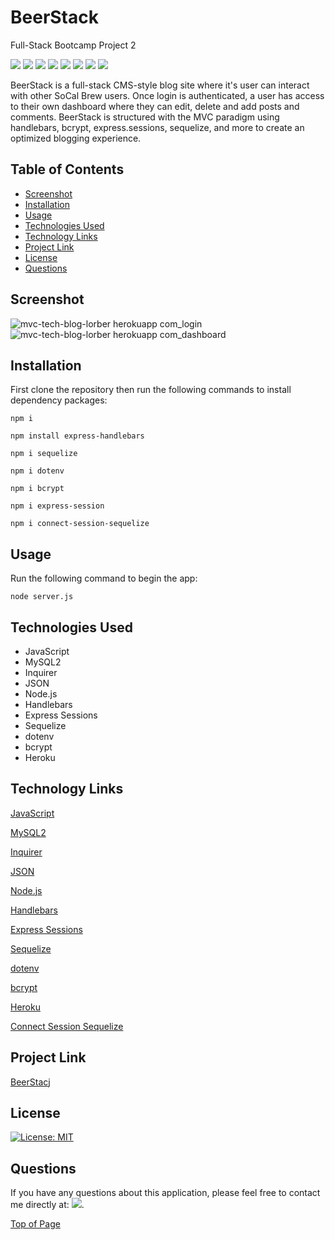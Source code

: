 # BeerStack
Full-Stack Bootcamp Project 2

<p>
  <img src="https://img.shields.io/badge/-JavaScript-yellow" />
  <img src="https://img.shields.io/badge/-MySQL2-red" />
  <img src="https://img.shields.io/badge/-JSON-blue" />
  <img src="https://img.shields.io/badge/-Node-green" />
  <img src="https://img.shields.io/badge/-Handlebars-orange" />
  <img src="https://img.shields.io/badge/-Express Sessions-teal" />
  <img src="https://img.shields.io/badge/-Sequelize-black" />
  <img src="https://img.shields.io/badge/-Heroku-purple" />
</p>

BeerStack is a full-stack CMS-style blog site where it's user can interact with other SoCal Brew users. Once login is authenticated, a user has access to their own dashboard where they can edit, delete and add posts and comments. BeerStack is structured with the MVC paradigm using handlebars, bcrypt, express.sessions, sequelize, and more to create an optimized blogging experience.

## Table of Contents

- [Screenshot](#screenshot)
- [Installation](#installation)
- [Usage](#usage)
- [Technologies Used](#technologies-used)
- [Technology Links](#technology-links)
- [Project Link](#project-link)
- [License](#license)
- [Questions](#questions)

## Screenshot
![mvc-tech-blog-lorber herokuapp com_login](https://user-images.githubusercontent.com/109984761/212177854-ba093041-78cf-4ebf-b985-8252f2402531.png)
![mvc-tech-blog-lorber herokuapp com_dashboard](https://user-images.githubusercontent.com/109984761/212178106-3e77bf04-6bb3-4f09-9dce-f96ff7988046.png)

## Installation

First clone the repository then run the following commands to install dependency packages:

```
npm i
```
```
npm install express-handlebars
```
```
npm i sequelize
```
```
npm i dotenv
```
```
npm i bcrypt
```
```
npm i express-session
```
```
npm i connect-session-sequelize
```
## Usage

Run the following command to begin the app:

```
node server.js
```

## Technologies Used

- JavaScript
- MySQL2
- Inquirer
- JSON
- Node.js
- Handlebars
- Express Sessions
- Sequelize
- dotenv
- bcrypt
- Heroku


## Technology Links

<a href="https://www.javascript.com/" target="_blank">JavaScript</a>

<a href="https://www.npmjs.com/package/mysql2?activeTab=readme">MySQL2</a>

<a href="https://www.npmjs.com/package/inquirer/v/8.2.4">Inquirer</a>

<a href="https://www.json.org/json-en.html" target="_blank">JSON</a>

<a href="https://nodejs.org/en/" target="_blank">Node.js</a>

<a href="https://www.npmjs.com/package/express-handlebars" target="_blank">Handlebars</a>

<a href="https://www.npmjs.com/package/express-session" target="_blank">Express Sessions</a>

<a href="https://www.npmjs.com/package/sequelize" target="_blank">Sequelize</a>

<a href="https://www.npmjs.com/package/dotenv" target="_blank">dotenv</a>

<a href="https://www.npmjs.com/package/bcrypt" target="_blank">bcrypt</a>

<a href="https://devcenter.heroku.com/articles/heroku-cli" target="_blank">Heroku</a>

<a href="https://www.npmjs.com/package/connect-session-sequelize" target="_blank">Connect Session Sequelize</a>

## Project Link

[BeerStacj](https://socal-beerstack.herokuapp.com/)

## License

[![License: MIT](https://img.shields.io/badge/License-MIT-yellow.svg)](https://opensource.org/licenses/MIT)

## Questions

If you have any questions about this application, please feel free to contact me directly at: <a href="mailto: christenmlorber@gmail.com"><img src="https://img.shields.io/badge/Gmail-D14836?style=for-the-badge&logo=gmail&logoColor=white"></a>.

[Top of Page](#BeerStack)
